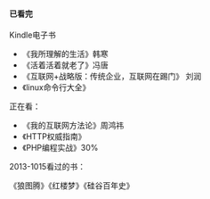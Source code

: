 #### 已看完

Kindle电子书
* 《我所理解的生活》韩寒
* 《活着活着就老了》冯唐
* 《互联网+战略版：传统企业，互联网在踢门》 刘润
* 《linux命令行大全》


正在看：
* 《我的互联网方法论》周鸿祎
* 《HTTP权威指南》
* 《PHP编程实战》30%



2013-1015看过的书：

《狼图腾》《红楼梦》《硅谷百年史》


